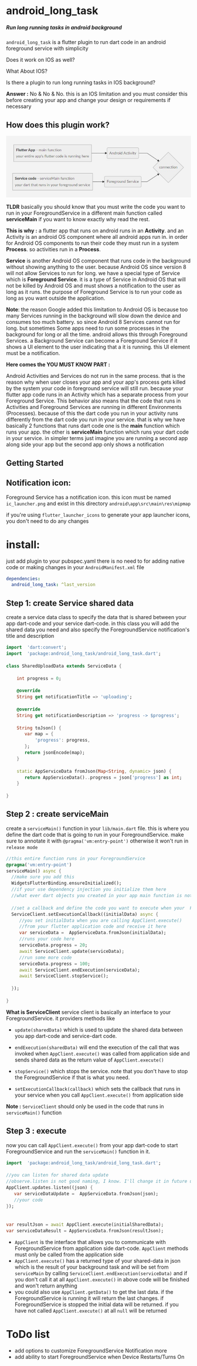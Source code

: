 # android_long_task

##### Run long running tasks in android background

`android_long_task` is a flutter plugin to run dart code in an android foreground service with simplicity

Does it work on IOS as well?

What About IOS?

Is there a plugin to run long running tasks in IOS background?

**Answer :**
No & No & No. this is an IOS limitation and you must consider this before creating your app and change your design or requirements if necessary

  ## How does this plugin work?

![diagram](diagram.jpg?raw=true "digram")

**TLDR**
basically you should know that you must write the code you want to run in your ForegroundService in a different main function called **serviceMain**
if you want to know exactly why read the rest.


**This is why :**
a flutter app that runs on android runs in an **Activity**. and an Activity is an android OS component where all android apps run in. in order for Android OS components to run their code they must run in  a system **Process**.  so activities run in a **Process**. 

**Service** is another Android OS component that runs code in the background without showing anything to the user. because Android OS since version 8 will not allow Services to run for long. we have a special type of Service which is **Foreground Service**. it is a type of Service in Android OS that will not be killed by Android OS and must shows a notification to the user as long as it runs. the purpose of Foreground Service is to run your code as long as you want outside the application.

**Note**: the reason Google added this limitation to Android OS is because too many Services running in the background will slow down the device and consumes too much battery. so since Android 8 Services cannot run for long. 
but sometimes Some apps need to run some processes in the background for long or all the time. android allows this through Foreground Services. a Background Service can become a Foreground Service if it shows a UI element to the user indicating that a it is running. this UI element must be a notification.

**Here comes the YOU MUST KNOW PART :**

Android Activities and Services do not run in the same process. that is the reason why when user closes your app and your app's process gets killed by the system your code in foreground service will still run. because your flutter app code runs in an Activity which has a separate process from your Foreground Service. This behavior also means that the code that runs in Activities and Foreground Services are running in different Environments (Processes). because of this the dart code you run in your activity runs differently from the dart code you run in your service. that is why we have basically 2 functions that runs dart code one is the **main** function which runs your app. the other is **serviceMain** function which runs your dart code in your service. in simpler terms just imagine you are running a second app along side your app but the second app only shows a notification


## Getting Started

## Notification icon:
Foreground Service has a notification icon. this icon must be named `ic_launcher.png` and exist in this directory `android\app\src\main\res\mipmap`

if you're using `flutter_launcher_icons` to generate your app launcher icons, you don't need to do any changes

# install:
just add plugin to your pubspec.yaml
there is no need to for adding native code or making changes in your `AndroidManifest.xml` file

```yaml
dependencies:
  android_long_task: ^last_version
```

## Step 1: create Service shared data
create a service data class to specify the data that is shared between your app dart-code and your service dart-code. in this class you will add the shared data you need and also specify the ForegroundService notification's title and description

```dart
import  'dart:convert';
import  'package:android_long_task/android_long_task.dart';

class SharedUploadData extends ServiceData {

    int progress = 0;

    @override
    String get notificationTitle => 'uploading';

    @override
    String get notificationDescription => 'progress -> $progress';

    String toJson() {
       var map = {
           'progress': progress,
       };
       return jsonEncode(map);
    }

    static AppServiceData fromJson(Map<String, dynamic> json) {
       return AppServiceData()..progress = json['progress'] as int;
    }

}
```

## Step 2 : create serviceMain

create a `serviceMain()` function in your `lib/main.dart` file. this is where you define the dart code that is going to run in your ForegroundService. make sure to annotate it with `@pragma('vm:entry-point')` otherwise it won't run in `release mode`

```dart
//this entire function runs in your ForegroundService
@pragma('vm:entry-point')
serviceMain() async {
  //make sure you add this
  WidgetsFlutterBinding.ensureInitialized();
  //if your use dependency injection you initialize them here
  //what ever dart objects you created in your app main function is not  accessible here
  
  //set a callback and define the code you want to execute when your  ForegroundService runs
  ServiceClient.setExecutionCallback((initialData) async {
     //you set initialData when you are calling AppClient.execute()
     //from your flutter application code and receive it here
     var serviceData =  AppServiceData.fromJson(initialData);
     //runs your code here
     serviceData.progress = 20;
     await ServiceClient.update(serviceData);
     //run some more code
     serviceData.progress = 100;
     await ServiceClient.endExecution(serviceData);
     await ServiceClient.stopService();     

  });

}
```

**What is ServiceClient**
service client is basically an interface to your ForegroundService. it providers methods like
* `update(sharedData)` which is used to update the shared data between you app dart-code and service-dart code.

* `endExecution(sharedData)` will end the execution of the call that was invoked when `AppClient.execute()` was called from application side and sends shared data as the return value of `AppClient.execute()`

* `stopService()` which stops the service. note that you don't have to stop the ForegroundService if that is what you need.

* `setExecutionCallback(callback)` which sets the callback that runs in your service when you call `AppClient.execute()` from application side

**Note :** `ServiceClient` should only be used in the code that runs in `serviceMain()` function

## Step 3 : execute

now you can call `AppClient.execute()` from your app dart-code to start ForegroundService and run the `serviceMain()` function in it.

```dart
import  'package:android_long_task/android_long_task.dart';

//you can listen for shared data update
//observe.listen is not good naming, I know. I'll change it in future updates.
AppClient.updates.listen((json) {
   var serviceDataUpdate =  AppServiceData.fromJson(json);
   //your code
});


var resultJson = await AppClient.execute(initialSharedData);
var serviceDataResult = AppServiceData.fromJson(resultJson); 

```
- `AppClient` is the interface that allows you to communicate with ForegroundService from application side dart-code. `AppClient` methods must only be called from the application side
- `AppClient.execute()` has a returned type of your shared-data in json which is the result of your background task and will be set from `serviceMain` by calling `ServiceClient.endExecution(serviceData)` and if you don't call it at all `AppClient.execute()` in above code will be finished and won't return anything  
- you could also use `AppClient.getData()` to get the last data. if the ForegroundService is running it will return the last changes. if ForegroundService is stopped the initial data will be returned. if you have not called `AppClient.execute()` at all `null` will be returned



# ToDo list

* add options to customize ForegroundService Notification more
* add ability to start ForegroundService when Device Restarts/Turns On




